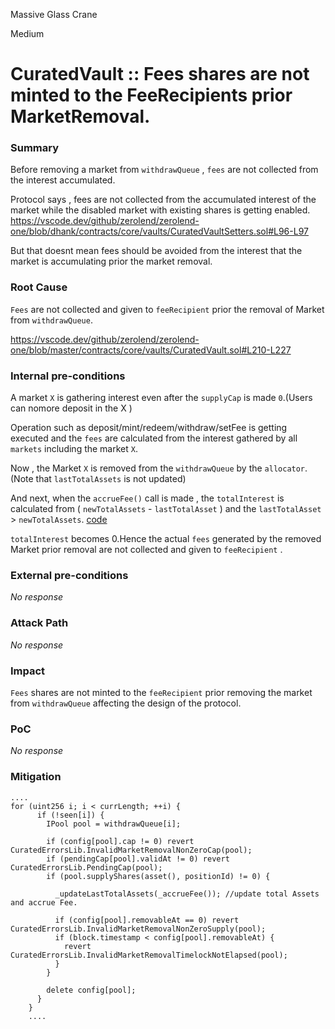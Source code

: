 Massive Glass Crane

Medium

# CuratedVault :: Fees shares are not minted to the FeeRecipients prior MarketRemoval.

### Summary
Before removing a market from `withdrawQueue` , `fees` are not collected from the interest accumulated.

Protocol says , fees are not collected from the accumulated interest of the market while the disabled market with existing shares is getting enabled.
https://vscode.dev/github/zerolend/zerolend-one/blob/dhank/contracts/core/vaults/CuratedVaultSetters.sol#L96-L97

But that doesnt mean fees should be avoided from the interest that the market is accumulating prior the market removal.


### Root Cause
`Fees` are not collected and given to `feeRecipient` prior the removal of Market from `withdrawQueue`.

https://vscode.dev/github/zerolend/zerolend-one/blob/master/contracts/core/vaults/CuratedVault.sol#L210-L227


### Internal pre-conditions

A market `X` is gathering interest even after the `supplyCap` is made `0`.(Users can nomore deposit in the X ) 

Operation such as deposit/mint/redeem/withdraw/setFee is getting executed and the `fees` are calculated from the interest gathered by all `markets` including the market `X`.

Now , the Market `X` is removed from the `withdrawQueue` by the `allocator`.(Note that `lastTotalAssets` is not updated) 

And next, when the `accrueFee()` call is made , the `totalInterest` is calculated from ( `newTotalAssets` - `lastTotalAsset` ) and the `lastTotalAsset` > `newTotalAssets`. 
[code](https://github.com/sherlock-audit/2024-06-new-scope/blob/c8300e73f4d751796daad3dadbae4d11072b3d79/zerolend-one/contracts/core/vaults/CuratedVaultGetters.sol#L188)

`totalInterest` becomes 0.Hence the actual `fees` generated by the removed Market prior removal are not collected and given to `feeRecipient` .
### External pre-conditions

_No response_

### Attack Path

_No response_

### Impact

`Fees` shares are not minted to the `feeRecipient` prior removing the market from `withdrawQueue` affecting the design of the protocol.

### PoC
_No response_

### Mitigation

```solidity
....
for (uint256 i; i < currLength; ++i) {
      if (!seen[i]) {
        IPool pool = withdrawQueue[i];

        if (config[pool].cap != 0) revert CuratedErrorsLib.InvalidMarketRemovalNonZeroCap(pool);
        if (pendingCap[pool].validAt != 0) revert CuratedErrorsLib.PendingCap(pool);
        if (pool.supplyShares(asset(), positionId) != 0) {
            
          _updateLastTotalAssets(_accrueFee()); //update total Assets and accrue Fee.

          if (config[pool].removableAt == 0) revert CuratedErrorsLib.InvalidMarketRemovalNonZeroSupply(pool);
          if (block.timestamp < config[pool].removableAt) {
            revert CuratedErrorsLib.InvalidMarketRemovalTimelockNotElapsed(pool);
          }
        }

        delete config[pool];
      }
    }
    ....
```